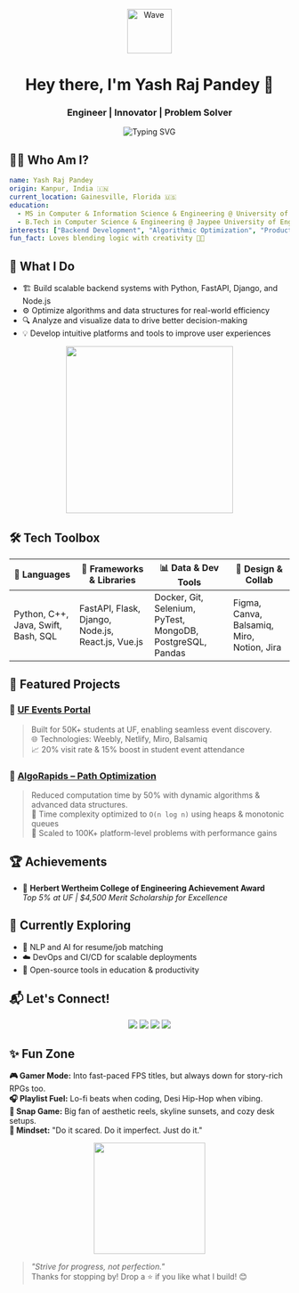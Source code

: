 <p align="center">
    <img src="https://media.giphy.com/media/hvRJCLFzcasrR4ia7z/giphy.gif" width="80px" alt="Wave" />
</p>



<h1 align="center">Hey there, I'm Yash Raj Pandey 👋</h1>

<h3 align="center">Engineer | Innovator | Problem Solver</h3>

<p align="center">
    <img src="https://readme-typing-svg.demolab.com?font=Fira+Code&duration=3000&pause=1000&center=true&vCenter=true&multiline=true&width=700&height=60&lines=Data-Driven+Developer+%7C+UF+Graduate;Backend+Engineer+%7C+Algorithm+Optimizer;Lifelong+Learner+%7C+Builder+%7C+Problem+Solver" alt="Typing SVG" />
</p>



<h2>🧑‍💻 Who Am I?</h2>

```yaml
name: Yash Raj Pandey
origin: Kanpur, India 🇮🇳
current_location: Gainesville, Florida 🇺🇸
education:
  - MS in Computer & Information Science & Engineering @ University of Florida
  - B.Tech in Computer Science & Engineering @ Jaypee University of Engineering and Technology
interests: ["Backend Development", "Algorithmic Optimization", "Product Thinking", "DevOps"]
fun_fact: Loves blending logic with creativity 🎨🧠
```



<h2>🚀 What I Do</h2>

<ul>
    <li>🏗 Build scalable backend systems with Python, FastAPI, Django, and Node.js</li>
    <li>⚙️ Optimize algorithms and data structures for real-world efficiency</li>
    <li>🔍 Analyze and visualize data to drive better decision-making</li>
    <li>💡 Develop intuitive platforms and tools to improve user experiences</li>
</ul>

<p align="center">
    <img src="https://media.giphy.com/media/qgQUggAC3Pfv687qPC/giphy.gif" width="300px" />
</p>



<h2>🛠️ Tech Toolbox</h2>
<table>
    <thead><tr>
    <th>🧠 Languages</th>
    <th>🔧 Frameworks & Libraries</th>
    <th>📊 Data & Dev Tools</th>
    <th>🎨 Design & Collab</th>
    </tr></thead>
    <tbody><tr>
    <td>Python, C++, Java, Swift, Bash, SQL</td>
    <td>FastAPI, Flask, Django, Node.js, React.js, Vue.js</td>
    <td>Docker, Git, Selenium, PyTest, MongoDB, PostgreSQL, Pandas</td>
    <td>Figma, Canva, Balsamiq, Miro, Notion, Jira</td>
    </tr></tbody>
</table>



<h2>📌 Featured Projects</h2>

<h3>🔹 <a href="https://ufeventportal.weebly.com/">UF Events Portal</a></h3>
<blockquote>Built for 50K+ students at UF, enabling seamless event discovery.<br>🌐 Technologies: Weebly, Netlify, Miro, Balsamiq<br>📈 20% visit rate & 15% boost in student event attendance</blockquote>

<h3>🔹 <a href="https://github.com/devYRPauli/AlgoRapids-Path-Optimization-Solutions">AlgoRapids – Path Optimization</a></h3>
<blockquote>Reduced computation time by 50% with dynamic algorithms & advanced data structures.<br>🧠 Time complexity optimized to <code>O(n log n)</code> using heaps & monotonic queues<br>🔬 Scaled to 100K+ platform-level problems with performance gains</blockquote>



<h2>🏆 Achievements</h2>
<ul>
    <li>🥇 <strong>Herbert Wertheim College of Engineering Achievement Award</strong><br><em>Top 5% at UF | $4,500 Merit Scholarship for Excellence</em></li>
</ul>



<h2>🌱 Currently Exploring</h2>
<ul>
    <li>🤖 NLP and AI for resume/job matching</li>
    <li>☁️ DevOps and CI/CD for scalable deployments</li>
    <li>💬 Open-source tools in education & productivity</li>
</ul>



<h2>📬 Let's Connect!</h2>
<p align="center">
<a href="mailto:yashpn62@gmail.com"><img src="https://img.shields.io/badge/Email-D14836?style=for-the-badge&logo=gmail&logoColor=white"></a> 
<a href="https://www.linkedin.com/in/yashrajpandeyy/"><img src="https://img.shields.io/badge/LinkedIn-0077B5?style=for-the-badge&logo=linkedin&logoColor=white"></a> <a href="https://twitter.com/I_AM_YRP"><img src="https://img.shields.io/badge/Twitter-1DA1F2?style=for-the-badge&logo=twitter&logoColor=white"></a> <a href="https://github.com/devYRPauli"><img src="https://img.shields.io/badge/GitHub-100000?style=for-the-badge&logo=github&logoColor=white"></a>
</p>



<h2>✨ Fun Zone</h2>
<p>
<strong>🎮 Gamer Mode:</strong> Into fast-paced FPS titles, but always down for story-rich RPGs too.<br>
<strong>🎧 Playlist Fuel:</strong> Lo-fi beats when coding, Desi Hip-Hop when vibing.<br>
<strong>📸 Snap Game:</strong> Big fan of aesthetic reels, skyline sunsets, and cozy desk setups.<br>
<strong>🧠 Mindset:</strong> "Do it scared. Do it imperfect. Just do it."
</p>
<p align="center">
<img src="https://media.giphy.com/media/3o6Zt481isNVuQI1l6/giphy.gif" width="200px" />
</p>



<blockquote>
<em>"Strive for progress, not perfection."</em>
<br>Thanks for stopping by! Drop a ⭐ if you like what I build! 😊</blockquote>
